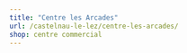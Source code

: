 ```yaml
---
title: "Centre les Arcades"
url: /castelnau-le-lez/centre-les-arcades/
shop: centre commercial
---
```

